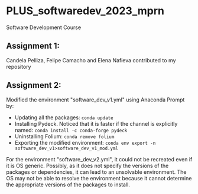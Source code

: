 # PLUS_softwaredev_2023_mprn
Software Development Course

## Assignment 1:
Candela Pelliza, Felipe Camacho and Elena Nafieva contributed to my repository

## Assignment 2:
Modified the environment "software_dev_v1.yml" using Anaconda Prompt by:
* Updating all the packages: `conda update`
* Installing Pydeck. Noticed that it is faster if the channel is explicitly named: `conda install -c conda-forge pydeck`
* Uninstalling Folium: `conda remove folium`
* Exporting the modified environment: `conda env export -n software_dev_v1>software_dev_v1_mod.yml`

For the environment "software_dev_v2.yml", it could not be recreated even if it is OS generic. Possibly, as it does not specify the versions of the packages or dependencies, it can lead to an unsolvable environment. The OS may not be able to resolve the environment because it cannot determine the appropriate versions of the packages to install.
